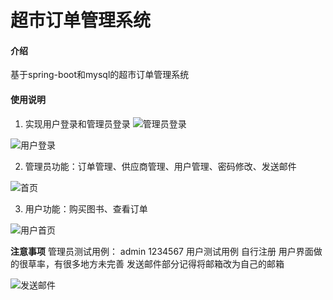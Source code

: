 # 超市订单管理系统

#### 介绍
基于spring-boot和mysql的超市订单管理系统

#### 使用说明

1.  实现用户登录和管理员登录
![管理员登录](https://images.gitee.com/uploads/images/2022/0115/192640_b3945ccb_8651229.png "屏幕截图.png")

![用户登录](https://images.gitee.com/uploads/images/2022/0115/192701_6c993281_8651229.png "屏幕截图.png")

2. 管理员功能：订单管理、供应商管理、用户管理、密码修改、发送邮件

![首页](https://images.gitee.com/uploads/images/2022/0115/192753_fe145002_8651229.png "屏幕截图.png")

3.  用户功能：购买图书、查看订单

![用户首页](https://images.gitee.com/uploads/images/2022/0115/193055_cd7bb389_8651229.png "屏幕截图.png")

**注意事项**
管理员测试用例：
admin 1234567
用户测试用例 自行注册
用户界面做的很草率，有很多地方未完善
发送邮件部分记得将邮箱改为自己的邮箱

![发送邮件](https://images.gitee.com/uploads/images/2022/0115/193903_bb1690ac_8651229.png "屏幕截图.png")
